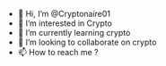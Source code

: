 - 👋 Hi, I’m @Cryptonaire01
- 👀 I’m interested in Crypto
- 🌱 I’m currently learning crypto
- 💞️ I’m looking to collaborate on crypto
- 📫 How to reach me ?

<!---
Cryptonaire01/Cryptonaire01 is a ✨ special ✨ repository because its `README.md` (this file) appears on your GitHub profile.
You can click the Preview link to take a look at your changes.
--->

